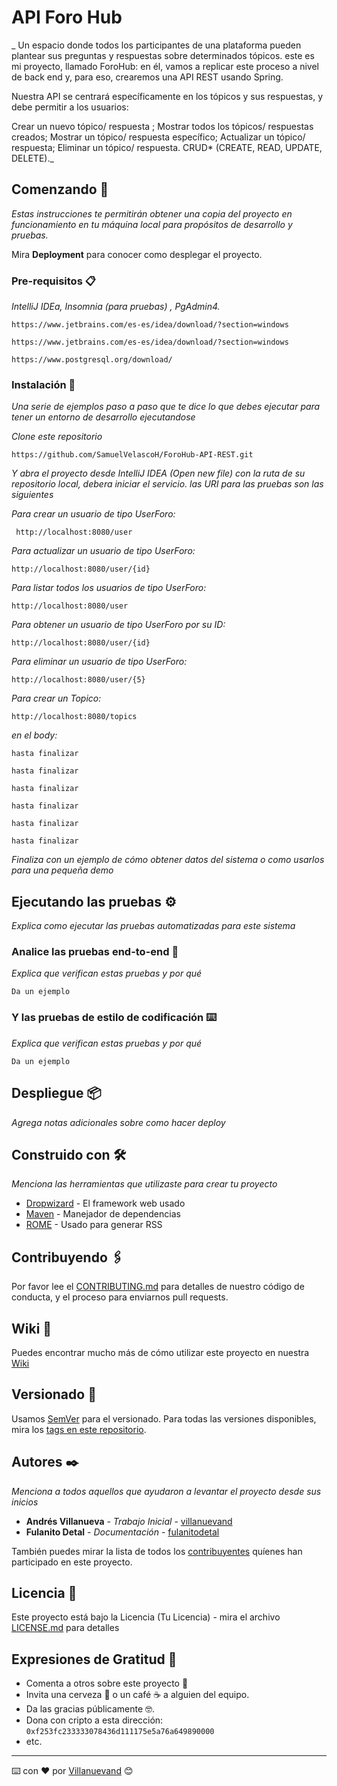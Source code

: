 # API Foro Hub

_ Un espacio donde todos los participantes de una plataforma pueden plantear sus preguntas y respuestas sobre determinados tópicos. este es mi proyecto, llamado ForoHub: en él, vamos a replicar este proceso a nivel de back end y, para eso, crearemos una API REST usando Spring.

Nuestra API se centrará específicamente en los tópicos y sus respuestas, y debe permitir a los usuarios:

Crear un nuevo tópico/ respuesta ;
Mostrar todos los tópicos/ respuestas creados;
Mostrar un tópico/ respuesta específico;
Actualizar un tópico/ respuesta;
Eliminar un tópico/ respuesta.
 CRUD* (CREATE, READ, UPDATE, DELETE)._

## Comenzando 🚀

_Estas instrucciones te permitirán obtener una copia del proyecto en funcionamiento en tu máquina local para propósitos de desarrollo y pruebas._

Mira **Deployment** para conocer como desplegar el proyecto.


### Pre-requisitos 📋

_IntelliJ IDEa, Insomnia (para pruebas) , PgAdmin4._

```
https://www.jetbrains.com/es-es/idea/download/?section=windows
```
```
https://www.jetbrains.com/es-es/idea/download/?section=windows
```
```
https://www.postgresql.org/download/
```

### Instalación 🔧

_Una serie de ejemplos paso a paso que te dice lo que debes ejecutar para tener un entorno de desarrollo ejecutandose_

_Clone este repositorio_

```
https://github.com/SamuelVelascoH/ForoHub-API-REST.git
```

_Y abra el proyecto desde IntelliJ IDEA (Open new file) con la ruta de su repositorio local, debera iniciar el servicio.
las URI para las pruebas son las siguientes_

_Para crear un usuario de tipo UserForo:_

```
 http://localhost:8080/user
```
_Para actualizar un usuario de tipo UserForo:_
```
http://localhost:8080/user/{id}
```
_Para listar todos los usuarios de tipo UserForo:_
```
http://localhost:8080/user
```
_Para obtener un usuario de tipo UserForo por su ID:_
```
http://localhost:8080/user/{id}
```
_Para eliminar un usuario de tipo UserForo:_
```
http://localhost:8080/user/{5}
```
_Para crear un Topico:_
```
http://localhost:8080/topics
```
_en el body:_
```
hasta finalizar
```
```
hasta finalizar
```
```
hasta finalizar
```
```
hasta finalizar
```
```
hasta finalizar
```
```
hasta finalizar
```

_Finaliza con un ejemplo de cómo obtener datos del sistema o como usarlos para una pequeña demo_

## Ejecutando las pruebas ⚙️

_Explica como ejecutar las pruebas automatizadas para este sistema_

### Analice las pruebas end-to-end 🔩

_Explica que verifican estas pruebas y por qué_

```
Da un ejemplo
```

### Y las pruebas de estilo de codificación ⌨️

_Explica que verifican estas pruebas y por qué_

```
Da un ejemplo
```

## Despliegue 📦

_Agrega notas adicionales sobre como hacer deploy_

## Construido con 🛠️

_Menciona las herramientas que utilizaste para crear tu proyecto_

* [Dropwizard](http://www.dropwizard.io/1.0.2/docs/) - El framework web usado
* [Maven](https://maven.apache.org/) - Manejador de dependencias
* [ROME](https://rometools.github.io/rome/) - Usado para generar RSS

## Contribuyendo 🖇️

Por favor lee el [CONTRIBUTING.md](https://gist.github.com/villanuevand/xxxxxx) para detalles de nuestro código de conducta, y el proceso para enviarnos pull requests.

## Wiki 📖

Puedes encontrar mucho más de cómo utilizar este proyecto en nuestra [Wiki](https://github.com/tu/proyecto/wiki)

## Versionado 📌

Usamos [SemVer](http://semver.org/) para el versionado. Para todas las versiones disponibles, mira los [tags en este repositorio](https://github.com/tu/proyecto/tags).

## Autores ✒️

_Menciona a todos aquellos que ayudaron a levantar el proyecto desde sus inicios_

* **Andrés Villanueva** - *Trabajo Inicial* - [villanuevand](https://github.com/villanuevand)
* **Fulanito Detal** - *Documentación* - [fulanitodetal](#fulanito-de-tal)

También puedes mirar la lista de todos los [contribuyentes](https://github.com/your/project/contributors) quíenes han participado en este proyecto. 

## Licencia 📄

Este proyecto está bajo la Licencia (Tu Licencia) - mira el archivo [LICENSE.md](LICENSE.md) para detalles

## Expresiones de Gratitud 🎁

* Comenta a otros sobre este proyecto 📢
* Invita una cerveza 🍺 o un café ☕ a alguien del equipo. 
* Da las gracias públicamente 🤓.
* Dona con cripto a esta dirección: `0xf253fc233333078436d111175e5a76a649890000`
* etc.



---
⌨️ con ❤️ por [Villanuevand](https://github.com/Villanuevand) 😊
